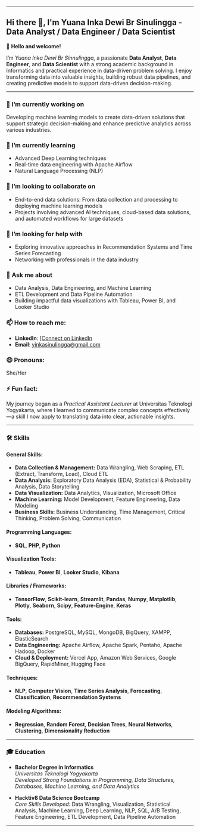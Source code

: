 

<!--
**yinkasinulingga/yinkasinulingga** is a ✨ _special_ ✨ repository because its `README.md` (this file) appears on your GitHub profile.

Here are some ideas to get you started:

- 🔭 I’m currently working on ...
- 🌱 I’m currently learning ...
- 👯 I’m looking to collaborate on ...
- 🤔 I’m looking for help with ...
- 💬 Ask me about ...
- 📫 How to reach me: ...
- 😄 Pronouns: ...
- ⚡ Fun fact: ...
-->



---

## **Hi there 👋, I'm Yuana Inka Dewi Br Sinulingga - Data Analyst / Data Engineer / Data Scientist**  

👋 **Hello and welcome!**  

I’m *Yuana Inka Dewi Br Sinnulingga*, a passionate **Data Analyst**, **Data Engineer**, and **Data Scientist** with a strong academic background in Informatics and practical experience in data-driven problem solving. I enjoy transforming data into valuable insights, building robust data pipelines, and creating predictive models to support data-driven decision-making.  

---  

### 🔭 **I’m currently working on**  
Developing machine learning models to create data-driven solutions that support strategic decision-making and enhance predictive analytics across various industries.  

### 🌱 **I’m currently learning**  
- Advanced Deep Learning techniques  
- Real-time data engineering with Apache Airflow  
- Natural Language Processing (NLP)  

### 👯 **I’m looking to collaborate on**  
- End-to-end data solutions: From data collection and processing to deploying machine learning models  
- Projects involving advanced AI techniques, cloud-based data solutions, and automated workflows for large datasets  

### 🤔 **I’m looking for help with**  
- Exploring innovative approaches in Recommendation Systems and Time Series Forecasting  
- Networking with professionals in the data industry  

### 💬 **Ask me about**  
- Data Analysis, Data Engineering, and Machine Learning  
- ETL Development and Data Pipeline Automation  
- Building impactful data visualizations with Tableau, Power BI, and Looker Studio  

### 📫 **How to reach me:**  
- **LinkedIn**: [[Connect on LinkedIn](https://www.linkedin.com/in/inka-sinulingga/) 
- **Email**: yinkasinulingga@gmail.com 

### 😄 **Pronouns:**  
She/Her  

### ⚡ **Fun fact:**  
My journey began as a *Practical Assistant Lecturer* at Universitas Teknologi Yogyakarta, where I learned to communicate complex concepts effectively—a skill I now apply to translating data into clear, actionable insights.  

---

### 🛠 **Skills**  

#### **General Skills:**  
- **Data Collection & Management:** Data Wrangling, Web Scraping, ETL (Extract, Transform, Load), Cloud ETL  
- **Data Analysis:** Exploratory Data Analysis (EDA), Statistical & Probability Analysis, Data Storytelling  
- **Data Visualization:** Data Analytics, Visualization, Microsoft Office  
- **Machine Learning:** Model Development, Feature Engineering, Data Modeling  
- **Business Skills:** Business Understanding, Time Management, Critical Thinking, Problem Solving, Communication  

#### **Programming Languages:**  
- **SQL**, **PHP**, **Python**  

#### **Visualization Tools:**  
- **Tableau**, **Power BI**, **Looker Studio**, **Kibana**  

#### **Libraries / Frameworks:**  
- **TensorFlow**, **Scikit-learn**, **Streamlit**, **Pandas**, **Numpy**, **Matplotlib**, **Plotly**, **Seaborn**, **Scipy**, **Feature-Engine**, **Keras**  

#### **Tools:**  
- **Databases:** PostgreSQL, MySQL, MongoDB, BigQuery, XAMPP, ElasticSearch  
- **Data Engineering:** Apache Airflow, Apache Spark, Pentaho, Apache Hadoop, Docker  
- **Cloud & Deployment:** Vercel App, Amazon Web Services, Google BigQuery, RapidMiner, Hugging Face  

#### **Techniques:**  
- **NLP**, **Computer Vision**, **Time Series Analysis**, **Forecasting**, **Classification**, **Recommendation Systems**  

#### **Modeling Algorithms:**  
- **Regression**, **Random Forest**, **Decision Trees**, **Neural Networks**, **Clustering**, **Dimensionality Reduction**  

---

### 🎓 **Education**  

- **Bachelor Degree in Informatics**  
  *Universitas Teknologi Yogyakarta*  
  *Developed Strong Foundations in Programming, Data Structures, Databases, Machine Learning, and Data Analytics*  

- **Hacktiv8 Data Science Bootcamp**  
  *Core Skills Developed:* Data Wrangling, Visualization, Statistical Analysis, Machine Learning, Deep Learning, NLP, SQL, A/B Testing, Feature Engineering, ETL Development, Data Pipeline Automation  

---

